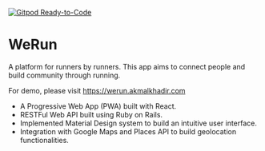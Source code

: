 [![Gitpod Ready-to-Code](https://img.shields.io/badge/Gitpod-Ready--to--Code-blue?logo=gitpod)](https://gitpod.io/#https://github.com/akmalkhadir/werun) 

# WeRun

A platform for runners by runners. This app aims to connect people and build community through running.

For demo, please visit https://werun.akmalkhadir.com

* A Progressive Web App (PWA) built with React.
* RESTFul Web API built using Ruby on Rails.
* Implemented Material Design system to build an intuitive user interface.
* Integration with Google Maps and Places API to build geolocation functionalities.
